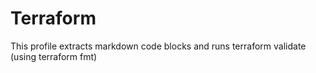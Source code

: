 # Terraform

This profile extracts markdown code blocks and runs terraform validate (using terraform fmt)
